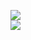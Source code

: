[![](https://img.shields.io/badge/Made%20With-Github%20Spray-lightgrey.svg?style=for-the-badge&logo=github)](https://github.com/Annihil/github-spray#23773)  
[![](https://i.imgur.com/2DrTn0Z.gif)](https://github.com/Annihil/github-spray)